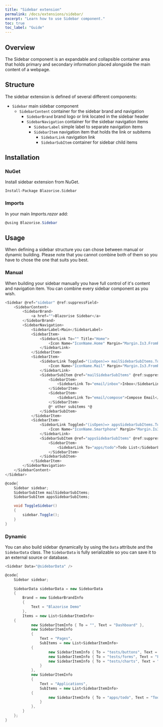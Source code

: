 ```yaml
---
title: "Sidebar extension"
permalink: /docs/extensions/sidebar/
excerpt: "Learn how to use Sidebar component."
toc: true
toc_label: "Guide"
---
```


## Overview

The Sidebar component is an expandable and collapsible container area that holds primary and secondary information placed alongside the main content of a webpage.

## Structure

The sidebar extension is defined of several different components:

- `Sidebar` main sidebar component
  - `SidebarContent` container for the sidebar brand and navigation
    - `SidebarBrand` brand logo or link located in the sidebar header
    - `SidebarNavigation` container for the sidebar navigation items
      - `SidebarLabel` simple label to separate navigation items
      - `SidebarItem` navigation item that holds the link or subitems
        - `SidebarLink` navigation link
        - `SidebarSubItem` container for sidebar child items

## Installation

### NuGet

Install sidebar extension from NuGet.

```
Install-Package Blazorise.Sidebar
```

### Imports

In your main _Imports.razor_ add:

```cs
@using Blazorise.Sidebar
```

## Usage

When defining a sidebar structure you can chose between manual or dynamic building. Please note that you cannot combine both of them so you have to chose the one that suits you best.

### Manual

When building your sidebar manually you have full control of it's content and navigation item. You can combine every sidebar component as you wish.

```cs
<Sidebar @ref="sidebar" @ref:suppressField>
    <SidebarContent>
        <SidebarBrand>
            <a href="">Blazorise Sidebar</a>
        </SidebarBrand>
        <SidebarNavigation>
            <SidebarLabel>Main</SidebarLabel>
            <SidebarItem>
                <SidebarLink To="" Title="Home">
                    <Icon Name="IconName.Home" Margin="Margin.Is3.FromRight" />Home
                </SidebarLink>
            </SidebarItem>
            <SidebarItem>
                <SidebarLink Toggled="(isOpen)=> mailSidebarSubItems.Toggle(isOpen)" IsShow="true">
                    <Icon Name="IconName.Mail" Margin="Margin.Is3.FromRight" />Email
                </SidebarLink>
                <SidebarSubItem @ref="mailSidebarSubItems" @ref:suppressField IsShow="true">
                    <SidebarItem>
                        <SidebarLink To="email/inbox">Inbox</SidebarLink>
                    </SidebarItem>
                    <SidebarItem>
                        <SidebarLink To="email/compose">Compose Email</SidebarLink>
                    </SidebarItem>
                    @* other subitems *@
                </SidebarSubItem>
            </SidebarItem>
            <SidebarItem>
                <SidebarLink Toggled="(isOpen)=> appsSidebarSubItems.Toggle(isOpen)" IsShow="true">
                    <Icon Name="IconName.Smartphone" Margin="Margin.Is3.FromRight" />Apps
                </SidebarLink>
                <SidebarSubItem @ref="appsSidebarSubItems" @ref:suppressField IsShow="true">
                    <SidebarItem>
                        <SidebarLink To="apps/todo">Todo List</SidebarLink>
                    </SidebarItem>
                </SidebarSubItem>
            </SidebarItem>
        </SidebarNavigation>
    </SidebarContent>
</Sidebar>

@code{
    Sidebar sidebar;
    SidebarSubItem mailSidebarSubItems;
    SidebarSubItem appsSidebarSubItems;

    void ToggleSidebar()
    {
        sidebar.Toggle();
    }
}
```

### Dynamic

You can also build sidebar dynamically by using the `Data` attribute and the `SidebarData` class. The `SidebarData` is fully serializable so you can save it to an external source or database.

```cs
<Sidebar Data="@sidebarData" />

@code{
    Sidebar sidebar;
    
    SidebarData sidebarData = new SidebarData
    {
        Brand = new SidebarBrandInfo
        {
            Text = "Blazorise Demo"
        },
        Items = new List<SidebarItemInfo>
    {
            new SidebarItemInfo { To = "", Text = "Dashboard" },
            new SidebarItemInfo
            {
                Text = "Pages",
                SubItems = new List<SidebarItemInfo>
            {
                    new SidebarItemInfo { To = "tests/buttons", Text = "Buttons" },
                    new SidebarItemInfo { To = "tests/forms", Text = "Forms" },
                    new SidebarItemInfo { To = "tests/charts", Text = "Charts" }
                }
            },
            new SidebarItemInfo
            {
                Text = "Applications",
                SubItems = new List<SidebarItemInfo>
            {
                    new SidebarItemInfo { To = "apps/todo", Text = "Todo List" }
                }
            },
        }
    };
}
```